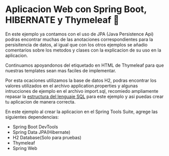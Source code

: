 # Aplicacion Web con Spring Boot, HIBERNATE y Thymeleaf :seedling:

En este ejemplo ya contamos con el uso de JPA (Java Persistence Api) podras encontrar muchas de las anotaciones correspondientes para la persisitencia de datos, al igual que con los otros ejemplos se añadio comentarios sobre los metodos y clases con la explicacion de su uso en la aplicacion. 

Continuamos apoyandonos del etiquetado en HTML de Thymeleaf para que nuestras templates sean mas faciles de implementar. 

Por esta ocaciones utilizamos la base de datos H2, podras encontrar los valores utilizados en el archivo application.properties y algunas intrucciones de ejemplo en el archivo import.sql, recomiedo ampliamente repasar la [estructura del lenguaje SQL](https://dev.mysql.com/doc/refman/8.0/en/language-structure.html) para este ejemplo y asi puedas crear tu aplicacion de manera correcta.

En este ejemplo al crear la aplicacion en el Spring Tools Suite, agrege las siguientes dependencias:

- Spring Boot DevTools
- Spring Data JPA(Hibernate)
- H2 Database(Solo para pruebas)
- Thymeleaf
- Spring Web
